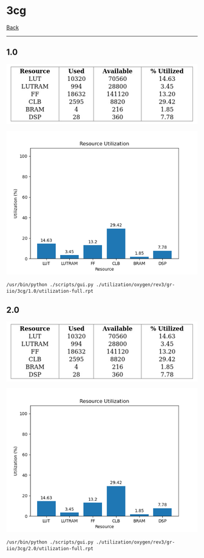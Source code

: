 # 3cg

[Back](<../rev3.md>)

---

## 1.0

<p align="center">
	<img src="../../../../../images/oxygen/rev3/gr-iio/3cg/1.0/table.jpg" />
</p>

<p align="center">
	<img src="../../../../../images/oxygen/rev3/gr-iio/3cg/1.0/graph.png" />
</p>

`/usr/bin/python ./scripts/gui.py ./utilization/oxygen/rev3/gr-iio/3cg/1.0/utilization-full.rpt`

## 2.0

<p align="center">
	<img src="../../../../../images/oxygen/rev3/gr-iio/3cg/2.0/table.jpg" />
</p>

<p align="center">
	<img src="../../../../../images/oxygen/rev3/gr-iio/3cg/2.0/graph.png" />
</p>

`/usr/bin/python ./scripts/gui.py ./utilization/oxygen/rev3/gr-iio/3cg/2.0/utilization-full.rpt`

